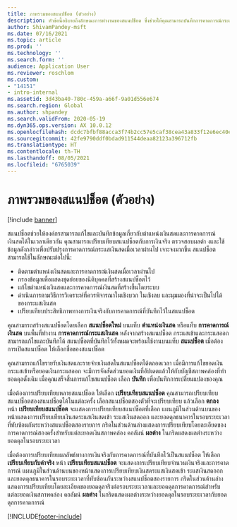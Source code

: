 ```yaml
---
title: ภาพรวมของสแนปช็อต (ตัวอย่าง)
description: หัวข้อนี้อธิบายถึงลักษณะการทำงานของสแนปช็อต ซึ่งช่วยให้คุณสามารถบันทึกการคาดการณ์กระแสเงินสดสำหรับการวิเคราะห์หรือการเปรียบเทียบกับค่าจริงได้ในภายหลัง เมื่อคุณสร้างการคาดการณ์กระแสเงินสด คุณสามารถบันทึกการคาดการณ์นั้นเป็น "สแนปช็อต" คุณสามารถใช้สแนปช็อตดังกล่าวเพื่อแก้ไขบัญชีที่รวมอยู่ในการคาดการณ์ หรือเปรียบเทียบการคาดการณ์ในสแนปช็อตเป็นจริงได้
author: ShivamPandey-msft
ms.date: 07/16/2021
ms.topic: article
ms.prod: ''
ms.technology: ''
ms.search.form: ''
audience: Application User
ms.reviewer: roschlom
ms.custom:
- "14151"
- intro-internal
ms.assetid: 3d43ba40-780c-459a-a66f-9a01d556e674
ms.search.region: Global
ms.author: shpandey
ms.search.validFrom: 2020-05-19
ms.dyn365.ops.version: AX 10.0.12
ms.openlocfilehash: dcdc7bfbf88acca3f74b2cc57e5caf38cea43a833f12e6ec40eebcb9b249b059
ms.sourcegitcommit: 42fe9790ddf0bdad911544deaa82123a396712fb
ms.translationtype: HT
ms.contentlocale: th-TH
ms.lasthandoff: 08/05/2021
ms.locfileid: "6765039"
---
```

# <a name="snapshots-overview-preview"></a>ภาพรวมของสแนปช็อต (ตัวอย่าง)

[!include [banner](../includes/banner.md)]

สแนปช็อตช่วยให้องค์กรสามารถแก้ไขและบันทึกข้อมูลเกี่ยวกับตำแหน่งเงินสดและการคาดการณ์เงินสดได้ในเวลาเดียวกัน คุณสามารถเปรียบเทียบสแนปช็อตกับการเงินจริง ตรวจสอบผลต่า งและใช้ข้อมูลดังกล่าวเพื่อปรับปรุงการคาดการณ์กระแสเงินสดเมื่อเวลาผ่านไป เจาะจงมากขึ้น สแนปช็อตสามารถใช้ในลักษณะต่อไปนี้:

- ติดตามตำแหน่งเงินสดและการคาดการณ์เงินสดเมื่อเวลาผ่านไป
- กรองข้อมูลเพื่อแสดงชุดย่อยของนิติบุคคลที่สร้างสแนปช็อตไว้
- แก้ไขตำแหน่งเงินสดและการคาดการณ์เงินสดที่สร้างขึ้นโดยระบบ
- ดำเนินการตามวิธีการวิเคราะห์ที่ควรพิจารณาในเชิงบวก ในเชิงลบ และมุมมองที่น่าจะเป็นไปได้ของกระแสเงินสด
- เปรียบเทียบประสิทธิภาพทางการเงินจริงกับการคาดการณ์ที่บันทึกไว้ในสแนปช็อต

คุณสามารถสร้างสแนปช็อตโดยเลือก **สแนปช็อตใหม่** บนแท็บ **ตำแหน่งเงินสด** หรือแท็บ **การคาดการณ์เงินสด** บนพื้นที่ทำงาน **การคาดการณ์กระแสเงินสด** หลังจากสร้างสแนปช็อต กระแสเข้าและกระแสออกสามารถแก้ไขและบันทึกได้ สแนปช็อตที่บันทึกไว้ทั้งหมดจะพร้อมใช้งานบนแท็บ **สแนปช็อต** เมื่อต้องการเปิดสแนปช็อต ให้เลือกชื่อของสแนปช็อต

คุณสามารถแก้ไขรายรับเงินสดและรายจ่ายเงินสดในสแนปช็อตได้ตลอดเวลา เมื่อมีการแก้ไขยอดเงินกระแสเข้าหรือยอดเงินกระแสออก จะมีการจัดสัดส่วนยอดเงินที่อัปเดตแล้วให้กับบัญชีสภาพคล่องที่ทำยอดดุลดั้งเดิม เมื่อคุณเสร็จสิ้นการแก้ไขสแนปช็อต เลือก **บันทึก** เพื่อบันทึกการเปลี่ยนแปลงของคุณ

เมื่อต้องการเปรียบเทียบหลายสแนปช็อต ให้เลือก **เปรียบเทียบสแนปช็อต** คุณสามารถเปรียบเทียบสแนปช็อตสองสแนปช็อตได้ในแต่ละครั้ง เลือกสแนปช็อตสองตัวที่จะเปรียบเทียบ แล้วเลือก **ตกลง** หน้า **เปรียบเทียบสแนปช็อต** จะแสดงการเปรียบเทียบสแนปช็อตที่เลือก แผนภูมิในส่วนด้านบนของหน้าแสดงการเปรียบเทียบเงินสดระแสเงินสดเข้า ระแสเงินสดออก และยอดดุลธนาคารในรอบระยะเวลาที่ทับซ้อนกันระหว่างสแนปช็อตสองรายการ กริดในส่วนด้านล่างแสดงการเปรียบเทียบโดยละเอียดของการคาดการณ์สองครั้งสำหรับแต่ละยอดเงินสภาพคล่อง คอลัมน์ **ผลต่าง** ในกริดแสดงผลต่างระหว่างยอดดุลในรอบระยะเวลา

เมื่อต้องการเปรียบเทียบผลลัพธ์ทางการเงินจริงกับการคาดการณ์ที่บันทึกไว้เป็นสแนปช็อต ให้เลือก **เปรียบเทียบกับค่าจริง** หน้า **เปรียบเทียบสแนปช็อต** จะแสดงการเปรียบเทียบจำนวนเงินจริงและการคาดการณ์ แผนภูมิในส่วนด้านบนของหน้าแสดงการเปรียบเทียบเงินสดระแสเงินสดเข้า ระแสเงินสดออก และยอดดุลธนาคารในรอบระยะเวลาที่ทับซ้อนกันระหว่างสแนปช็อตสองรายการ กริดในส่วนด้านล่างแสดงการเปรียบเทียบโดยละเอียดของยอดดุลจริงต่อรอบระยะเวลาและยอดดุลการคาดการณ์สำหรับแต่ละยอดเงินสภาพคล่อง คอลัมน์ **ผลต่าง** ในกริดแสดงผลต่างระหว่างยอดดุลในรอบระยะเวลากับยอดดุลการคาดการณ์

[!INCLUDE[footer-include](../../includes/footer-banner.md)]
